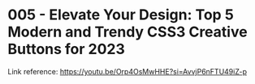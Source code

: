 # 005 - Elevate Your Design: Top 5 Modern and Trendy CSS3 Creative Buttons for 2023

Link reference: https://youtu.be/Orp4OsMwHHE?si=AvvjP6nFTU49iZ-p
